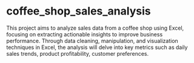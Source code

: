 # coffee_shop_sales_analysis
This project aims to analyze sales data from a coffee shop using Excel, focusing on extracting actionable insights to improve business performance. Through data cleaning, manipulation, and visualization techniques in Excel, the analysis will delve into key metrics such as daily sales trends, product profitability, customer preferences.
